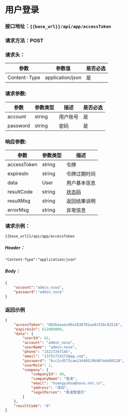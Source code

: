 # 用户登录
### 接口地址：``{{base_url}}/api/app/accessToken ``
### 请求方法：POST
### 请求头：
参数 | 参数值 | 是否必选
---|---|---
Content-Type | application/json | 是
### 请求参数:&nbsp; 
参数 | 参数类型 | 描述 | 是否必选
---|---|---|---
account  | string | 用户账号| 是
password  | string | 密码| 是
### 响应参数:&nbsp; 
参数 | 参数类型 | 描述 
---|---|---
accessToken  | string | 令牌
expiresIn  | string | 令牌过期时间
data  | User | 用户基本信息
resultCode  | string | [状态码](data-struct/code.md)
resultMsg | string | 返回结果说明
errorMsg | string | 异常信息
### 请求示例：
```  
{{base_url}}/api/app/accessToken
```  
##### Header：
```
"Content-Type":"application/json"
```
##### Body：
```json
{
	"account":"admin_nova",
	"password":"admin_nova"
}
```
### 返回示例
```json
{
    "accessToken": "002baaaac60a1838781aa8c53bc82516",
    "expiresIn": 622080000,
    "data": {
        "userId": 82,
        "account": "admin_nova",
        "userName": "admin_nova",
        "phone": "15217297145",
        "email": "13751733273@qq.com",
        "password": "6cc2cd573cae23d40529b907e6488120",
        "userRole": 1,
        "company": {
            "companyId": 48,
            "companyName": "南凌",
            "email": "huangyuhua@nova.net.cn",
            "address": "深圳",
            "legalPerson": "南凌管理员"
        }
    },
    "resultCode": "0"
}
```